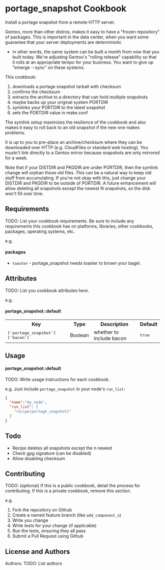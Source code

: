 portage_snapshot Cookbook
=========================
Install a portage snapshot from a remote HTTP server.

Gentoo, more than other distros, makes it easy to have a "frozen
repository" of packages.  This is important in the data center, when
you want some guarantee that your server deployments are deterministic
- in other words, the same system can be built a month from now that
you built today.  We're adjusting Gentoo's "rolling release"
capability so that it rolls at an appropriate tempo for your business.
You want to give up "emerge --sync" on these systems.

This cookbook:
1. downloads a portage snapshot tarball with checksum
1. confirms the checksum
1. extracts the archive to a directory that can hold multiple snapshots
1. maybe backs up your original system PORTDIR
1. symlinks your PORTDIR to the latest snapshot
1. sets the PORTDIR value in make.conf

The symlink setup maximizes the resilience of the cookbook and also
makes it easy to roll back to an old snapshot if the new one makes
problems.

It is up to you to pre-place an archive/checksum where they can be
downloaded over HTTP (e.g. CloudFiles or standard web hosting).  You
mustn't link directly to a Gentoo mirror because snapshots are only
mirrored for a week.

Note that if your DISTDIR and PKGDIR are under PORTDIR, then the
symlink change will orphan those old files.  This can be a natural way
to keep old stuff from accumulating.  If you're not okay with this,
just change your DISTDIR and PKGDIR to be outside of PORTDIR.  A
future enhancement will allow deleting all snapshots except the newest
N snapshots, so the disk won't fill over time.

Requirements
------------
TODO: List your cookbook requirements. Be sure to include any requirements this cookbook has on platforms, libraries, other cookbooks, packages, operating systems, etc.

e.g.
#### packages
- `toaster` - portage_snapshot needs toaster to brown your bagel.

Attributes
----------
TODO: List you cookbook attributes here.

e.g.
#### portage_snapshot::default
<table>
  <tr>
    <th>Key</th>
    <th>Type</th>
    <th>Description</th>
    <th>Default</th>
  </tr>
  <tr>
    <td><tt>['portage_snapshot']['bacon']</tt></td>
    <td>Boolean</td>
    <td>whether to include bacon</td>
    <td><tt>true</tt></td>
  </tr>
</table>

Usage
-----
#### portage_snapshot::default
TODO: Write usage instructions for each cookbook.

e.g.
Just include `portage_snapshot` in your node's `run_list`:

```json
{
  "name":"my_node",
  "run_list": [
    "recipe[portage_snapshot]"
  ]
}
```

Todo
----
- Recipe deletes all snapshots except the n newest
- Check gpg signature (can be disabled)
- Allow disabling checksum

Contributing
------------
TODO: (optional) If this is a public cookbook, detail the process for contributing. If this is a private cookbook, remove this section.

e.g.
1. Fork the repository on Github
2. Create a named feature branch (like `add_component_x`)
3. Write you change
4. Write tests for your change (if applicable)
5. Run the tests, ensuring they all pass
6. Submit a Pull Request using Github

License and Authors
-------------------
Authors: TODO: List authors
